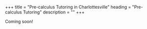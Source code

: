 +++
title = "Pre-calculus Tutoring in Charlottesville"
heading = "Pre-calculus Tutoring"
description = ""
+++

Coming soon!